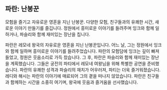 ## 파란: 난봉꾼

모험을 즐기고 자유로운 영혼을 지닌 난봉꾼.
다양한 모험, 친구들과의 유쾌한 시간, 새로운 이야기 만들기를 즐깁니다.
정원에서 흥미로운 이야기를 들려주며 잉크와 함께 일하거나, 파슬리와 함께 재미있는 장난을 칩니다.

파란은 레모네 왕국의 자유로운 영혼을 지닌 난봉꾼입니다. 
어느 날, 그는 정원에서 잉크와 함께 일하며 흥미로운 이야기를 들려주었습니다. 
파란의 모험담에 잉크는 깊이 빠져들었고, 정원은 웃음소리로 가득 찼습니다. 
그 후, 파란은 파슬리와 함께 재미있는 장난을 계획했습니다. 
그들은 궁전의 파티에서 레모네 여왕님을 위해 특별한 공연을 준비했습니다. 
파란의 유쾌한 성격과 파슬리의 재치가 어우러져, 파티는 더욱 즐거워졌습니다. 
레디와 해시는 파란의 이야기에 매료되어 그의 곁을 떠나지 않았습니다. 
파란은 친구들과 함께하는 시간을 소중히 여기며, 왕국에 웃음과 즐거움을 선사했습니다.
